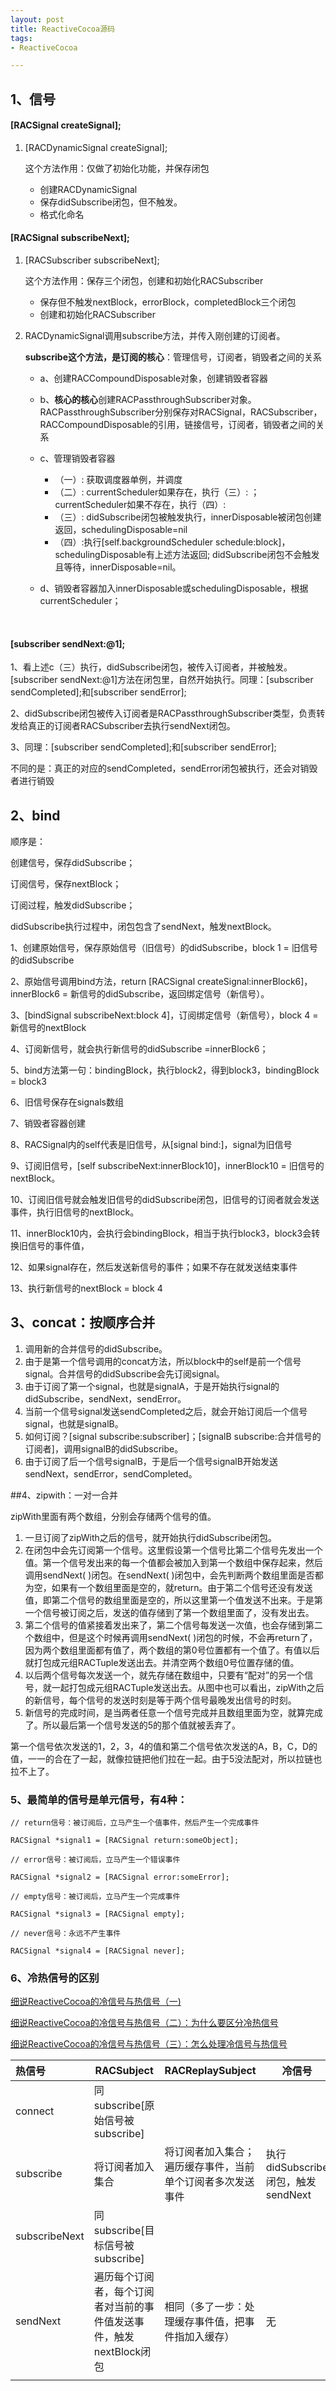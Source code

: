 ```yaml
---
layout: post
title: ReactiveCocoa源码
tags: 
- ReactiveCocoa

---
```


## 1、信号

#### [RACSignal createSignal];

1. [RACDynamicSignal createSignal];

   这个方法作用：仅做了初始化功能，并保存闭包

   * 创建RACDynamicSignal
   * 保存didSubscribe闭包，但不触发。
   * 格式化命名


#### [RACSignal subscribeNext];

1. [RACSubscriber subscribeNext];

   这个方法作用：保存三个闭包，创建和初始化RACSubscriber

   * 保存但不触发nextBlock，errorBlock，completedBlock三个闭包
   * 创建和初始化RACSubscriber

2. RACDynamicSignal调用subscribe方法，并传入刚创建的订阅者。

   **subscribe这个方法，是订阅的核心**：管理信号，订阅者，销毁者之间的关系

   * a、创建RACCompoundDisposable对象，创建销毁者容器

   * b、**核心的核心**创建RACPassthroughSubscriber对象。RACPassthroughSubscriber分别保存对RACSignal，RACSubscriber，RACCompoundDisposable的引用，链接信号，订阅者，销毁者之间的关系

   * c、管理销毁者容器
     * （一）: 获取调度器单例，并调度
     * （二）: currentScheduler如果存在，执行（三）: ；currentScheduler如果不存在，执行（四）: 
     * （三）: didSubscribe闭包被触发执行，innerDisposable被闭包创建返回，schedulingDisposable=nil
     * （四）:执行[self.backgroundScheduler schedule:block]，schedulingDisposable有上述方法返回; didSubscribe闭包不会触发且等待，innerDisposable=nil。

   * d、销毁者容器加入innerDisposable或schedulingDisposable，根据currentScheduler；

     ​


#### [subscriber sendNext:@1];

1、看上述c（三）执行，didSubscribe闭包，被传入订阅者，并被触发。[subscriber sendNext:@1]方法在闭包里，自然开始执行。同理：[subscriber sendCompleted];和[subscriber sendError];

2、didSubscribe闭包被传入订阅者是RACPassthroughSubscriber类型，负责转发给真正的订阅者RACSubscriber去执行sendNext闭包。

3、同理：[subscriber sendCompleted];和[subscriber sendError];

不同的是：真正的对应的sendCompleted，sendError闭包被执行，还会对销毁者进行销毁

## 2、bind

顺序是：

创建信号，保存didSubscribe；

订阅信号，保存nextBlock；

订阅过程，触发didSubscribe；

didSubscribe执行过程中，闭包包含了sendNext，触发nextBlock。



1、创建原始信号，保存原始信号（旧信号）的didSubscribe，block 1 = 旧信号的didSubscribe

2、原始信号调用bind方法，return [RACSignal createSignal:innerBlock6]，innerBlock6 = 新信号的didSubscribe，返回绑定信号（新信号）。

3、[bindSignal subscribeNext:block 4]，订阅绑定信号（新信号），block 4 = 新信号的nextBlock

4、订阅新信号，就会执行新信号的didSubscribe =innerBlock6；

5、bind方法第一句：bindingBlock，执行block2，得到block3，bindingBlock = block3

6、旧信号保存在signals数组

7、销毁者容器创建

8、RACSignal内的self代表是旧信号，从[signal bind:]，signal为旧信号

9、订阅旧信号，[self subscribeNext:innerBlock10]，innerBlock10 = 旧信号的nextBlock。

10、订阅旧信号就会触发旧信号的didSubscribe闭包，旧信号的订阅者就会发送事件，执行旧信号的nextBlock。

11、innerBlock10内，会执行会bindingBlock，相当于执行block3，block3会转换旧信号的事件值，

12、如果signal存在，然后发送新信号的事件；如果不存在就发送结束事件

13、执行新信号的nextBlock = block 4



## 3、concat：按顺序合并

1. 调用新的合并信号的didSubscribe。
2. 由于是第一个信号调用的concat方法，所以block中的self是前一个信号signal。合并信号的didSubscribe会先订阅signal。
3. 由于订阅了第一个signal，也就是signalA，于是开始执行signal的didSubscribe，sendNext，sendError。
4. 当前一个信号signal发送sendCompleted之后，就会开始订阅后一个信号signal，也就是signalB。
5. 如何订阅？[signal subscribe:subscriber]；[signalB subscribe:合并信号的订阅者]，调用signalB的didSubscribe。
6. 由于订阅了后一个信号signalB，于是后一个信号signalB开始发送sendNext，sendError，sendCompleted。



##4、zipwith：一对一合并

zipWith里面有两个数组，分别会存储两个信号的值。

1. 一旦订阅了zipWith之后的信号，就开始执行didSubscribe闭包。
2. 在闭包中会先订阅第一个信号。这里假设第一个信号比第二个信号先发出一个值。第一个信号发出来的每一个值都会被加入到第一个数组中保存起来，然后调用sendNext( )闭包。在sendNext( )闭包中，会先判断两个数组里面是否都为空，如果有一个数组里面是空的，就return。由于第二个信号还没有发送值，即第二个信号的数组里面是空的，所以这里第一个值发送不出来。于是第一个信号被订阅之后，发送的值存储到了第一个数组里面了，没有发出去。
3. 第二个信号的值紧接着发出来了，第二个信号每发送一次值，也会存储到第二个数组中，但是这个时候再调用sendNext( )闭包的时候，不会再return了，因为两个数组里面都有值了，两个数组的第0号位置都有一个值了。有值以后就打包成元组RACTuple发送出去。并清空两个数组0号位置存储的值。
4. 以后两个信号每次发送一个，就先存储在数组中，只要有“配对”的另一个信号，就一起打包成元组RACTuple发送出去。从图中也可以看出，zipWith之后的新信号，每个信号的发送时刻是等于两个信号最晚发出信号的时刻。
5. 新信号的完成时间，是当两者任意一个信号完成并且数组里面为空，就算完成了。所以最后第一个信号发送的5的那个值就被丢弃了。

第一个信号依次发送的1，2，3，4的值和第二个信号依次发送的A，B，C，D的值，一一的合在了一起，就像拉链把他们拉在一起。由于5没法配对，所以拉链也拉不上了。

### 5、最简单的信号是单元信号，有4种：

```
// return信号：被订阅后，立马产生一个值事件，然后产生一个完成事件

RACSignal *signal1 = [RACSignal return:someObject];

// error信号：被订阅后，立马产生一个错误事件

RACSignal *signal2 = [RACSignal error:someError];

// empty信号：被订阅后，立马产生一个完成事件

RACSignal *signal3 = [RACSignal empty];

// never信号：永远不产生事件

RACSignal *signal4 = [RACSignal never];

```

### 6、冷热信号的区别

[细说ReactiveCocoa的冷信号与热信号（一)](http://tech.meituan.com/talk-about-reactivecocoas-cold-signal-and-hot-signal-part-1.html)

[细说ReactiveCocoa的冷信号与热信号（二）：为什么要区分冷热信号](http://tech.meituan.com/talk-about-reactivecocoas-cold-signal-and-hot-signal-part-2.html)

[细说ReactiveCocoa的冷信号与热信号（三）：怎么处理冷信号与热信号](http://tech.meituan.com/talk-about-reactivecocoas-cold-signal-and-hot-signal-part-3.html)



| 热信号           | RACSubject                             | RACReplaySubject              | 冷信号                         |
| :------------ | -------------------------------------- | ----------------------------- | --------------------------- |
| connect       | 同subscribe[原始信号被subscribe]             |                               |                             |
| subscribe     | 将订阅者加入集合                               | 将订阅者加入集合；遍历缓存事件，当前单个订阅者多次发送事件 | 执行didSubscribe闭包，触发sendNext |
| subscribeNext | 同subscribe[目标信号被subscribe]             |                               |                             |
| sendNext      | 遍历每个订阅者，每个订阅者对当前的事件值发送事件，触发nextBlock闭包 | 相同（多了一步：处理缓存事件值，把事件指加入缓存）     | 无                           |
|               |                                        |                               |                             |
